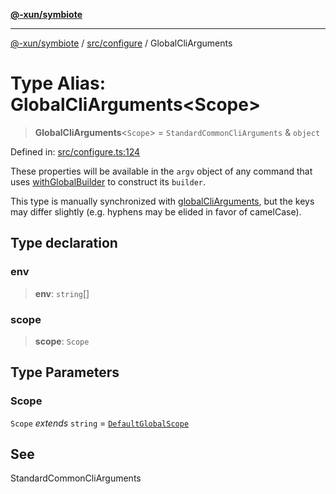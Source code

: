 [**@-xun/symbiote**](../../../README.md)

***

[@-xun/symbiote](../../../README.md) / [src/configure](../README.md) / GlobalCliArguments

# Type Alias: GlobalCliArguments\<Scope\>

> **GlobalCliArguments**\<`Scope`\> = `StandardCommonCliArguments` & `object`

Defined in: [src/configure.ts:124](https://github.com/Xunnamius/symbiote/blob/1ec1b7bdf126210dcfd31b34e7c9448cbcc26d1c/src/configure.ts#L124)

These properties will be available in the `argv` object of any command that
uses [withGlobalBuilder](../../util/functions/withGlobalBuilder.md) to construct its `builder`.

This type is manually synchronized with [globalCliArguments](../variables/globalCliArguments.md), but the
keys may differ slightly (e.g. hyphens may be elided in favor of camelCase).

## Type declaration

### env

> **env**: `string`[]

### scope

> **scope**: `Scope`

## Type Parameters

### Scope

`Scope` *extends* `string` = [`DefaultGlobalScope`](../enumerations/DefaultGlobalScope.md)

## See

StandardCommonCliArguments
